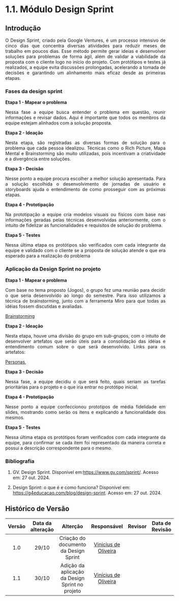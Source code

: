 # 1.1. Módulo Design Sprint

## Introdução

<p style="text-align: justify;">
O Design Sprint, criado pela Google Ventures, é um processo intensivo de cinco dias que concentra diversas atividades para reduzir meses de trabalho em poucos dias. Esse método permite gerar ideias e desenvolver soluções para problemas de forma ágil, além de validar a viabilidade da proposta com o cliente logo no início do projeto. Com protótipos e testes já realizados, a equipe evita discussões prolongadas, acelerando a tomada de decisões e garantindo um alinhamento mais eficaz desde as primeiras etapas.
</p>

### Fases da design sprint

**Etapa 1 - Mapear o problema**

<p style="text-align: justify;">
Nessa fase a equipe busca entender o problema em questão, reunir informações e revisar dados. Aqui é importante que todos os membros da equipe estejam alinhados com a solução proposta.
</p>

**Etapa 2 - Ideação**

<p style="text-align: justify;">
Nesta etapa, são registradas as diversas formas de solução para o problema que cada pessoa idealizou. Técnicas como o Rich Picture, Mapa Mental e Brainstorming são muito utilizadas, pois incentivam a criatividade e a divergência entre soluções.
</p>

**Etapa 3 - Decisão**

<p style="text-align: justify;">
Nesse ponto a equipe procura escolher a melhor solução apresentada. Para a solução escolhida o desenvolvimento de jornadas de usuário e storyboards ajuda o entendimento de como prosseguir com as próximas etapas.
</p>

**Etapa 4 - Prototipação**

<p style="text-align: justify;">
Na prototipação a equipe cria modelos visuais ou físicos com base nas informações geradas pelas técnicas desenvolvidas anteriormente, com o intuito de fidelizar as funcionalidades e requisitos de solução do problema.
</p>

**Etapa 5 - Testes**

<p style="text-align: justify;">
Nessa última etapa os protótipos são verificados com cada integrante da equipe e validado com o cliente se a proposta de solução atende o que era esperado para a realização do problema
</p>

### Aplicação da Design Sprint no projeto

**Etapa 1 - Mapear o problema**

<p style="text-align: justify;">
Com base no tema proposto (Jogos), o grupo fez uma reunião para decidir o que seria desenvolvido ao longo do semestre. Para isso utilizamos a técnica de brainstorming, junto com a ferramenta Miro para que todas as idéias fossem discutidas e avaliadas.
</p>

[Brainstorming](../Base/Design_Sprint/brainstorming.md)

**Etapa 2 - Ideação**

<p style="text-align: justify;">
Nesta etapa, houve uma divisão do grupo em sub-grupos, com o intuito de desenvolver artefatos que serão úteis para a consolidação das idéias e entendimento comum sobre o que será desenvolvido. Links para os artefatos:
</p>

[Personas](../Base/Design_Sprint/personas.md), <!-- [Personas](../Base/Design_Sprint/personas.md) -->

**Etapa 3 - Decisão**

<p style="text-align: justify;">
Nessa fase, a equipe decidiu o que será feito, quais seriam as tarefas prioritárias para o projeto e o que iria entrar no protótipo inicial.
</p>

**Etapa 4 - Prototipação**

<p style="text-align: justify;">
Nesse ponto a equipe confeccionou prototipos de média fidelidade em slides, mostrando como serão os itens e explicando a funcionalidade dos mesmos.
</p>

**Etapa 5 - Testes**

<p style="text-align: justify;">
Nessa última etapa os protótipos foram verificados com cada integrante da equipe, para confirmar se cada item foi representado da maneira correta e possui a descrição correspondente para o mesmo.
</p>

### Bibliografia

1. GV. Design Sprint. Disponível em:https://www.gv.com/sprint/. Acesso em: 27 out. 2024.

2. Design Sprint: o que é e como funciona? Disponível em: <https://g4educacao.com/blog/design-sprint>. Acesso em: 27 out. 2024.

## Histórico de Versão

<div style="margin: 0 auto; width: fit-content;">

| Versão | Data da alteração |                    Alterção                   |                           Responsável                            |                     Revisor                     | Data de Revisão |
| :----: | :---: | :---------------------------------------------: | :------------------------------------------------------------: | :-------------------------------------------------: | :-------------: |
|  1.0   | 29/10 |      Criação do documento da Design Sprint      | [Vinícius de Oliveira](https://github.com/ViniciussdeOliveira) | <!--[nome](https://github.com/Usuario do github)--> |  <!--xx/xx-->   |
|  1.1   | 30/10 | Adição da aplicação da Design Sprint no projeto | [Vinícius de Oliveira](https://github.com/ViniciussdeOliveira) | <!--[nome](https://github.com/Usuario do github)--> | <!-- xx/xx -->  |

</div>
